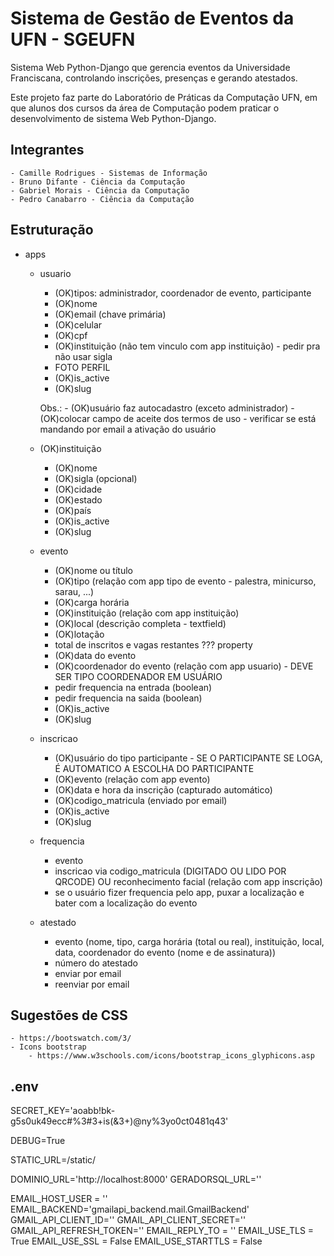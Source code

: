 # Sistema de Gestão de Eventos da UFN - SGEUFN
Sistema Web Python-Django que gerencia eventos da Universidade Franciscana, controlando inscrições, presenças e gerando atestados.

Este projeto faz parte do Laboratório de Práticas da Computação UFN, em que alunos dos cursos da área de Computação podem praticar o desenvolvimento de sistema Web Python-Django.

## Integrantes
    - Camille Rodrigues - Sistemas de Informação
    - Bruno Difante - Ciência da Computação
    - Gabriel Morais - Ciência da Computação
    - Pedro Canabarro - Ciência da Computação

## Estruturação

- apps
    - usuario
        - (OK)tipos: administrador, coordenador de evento, participante
        - (OK)nome
        - (OK)email (chave primária)
        - (OK)celular
        - (OK)cpf
        - (OK)instituição (não tem vinculo com app instituição) - pedir pra não usar sigla
        - FOTO PERFIL
        - (OK)is_active
        - (OK)slug

        Obs.:
            - (OK)usuário faz autocadastro (exceto administrador)
                - (OK)colocar campo de aceite dos termos de uso
                - verificar se está mandando por email a ativação do usuário
    
    - (OK)instituição
        - (OK)nome
        - (OK)sigla (opcional)
        - (OK)cidade
        - (OK)estado
        - (OK)país
        - (OK)is_active
        - (OK)slug

    - evento 
        - (OK)nome ou título
        - (OK)tipo (relação com app tipo de evento - palestra, minicurso, sarau, ...)
        - (OK)carga horária
        - (OK)instituição (relação com app instituição)
        - (OK)local (descrição completa - textfield)
        - (OK)lotação
        - total de inscritos e vagas restantes ??? property
        - (OK)data do evento
        - (OK)coordenador do evento (relação com app usuario) - DEVE SER TIPO COORDENADOR EM USUÁRIO
        - pedir frequencia na entrada (boolean)
        - pedir frequencia na saida (boolean)
        - (OK)is_active
        - (OK)slug
        
    - inscricao
        - (OK)usuário do tipo participante - SE O PARTICIPANTE SE LOGA, É AUTOMATICO A ESCOLHA DO PARTICIPANTE
        - (OK)evento (relação com app evento)
        - (OK)data e hora da inscrição (capturado automático)
        - (OK)codigo_matricula (enviado por email)
        - (OK)is_active
        - (OK)slug

    - frequencia
        - evento
        - inscricao via codigo_matricula (DIGITADO OU LIDO POR QRCODE) OU reconhecimento facial (relação com app inscrição)
        - se o usuário fizer frequencia pelo app, puxar a localização e bater com a localização do evento
        

    - atestado
        - evento (nome, tipo, carga horária (total ou real), instituição, local, data, coordenador do evento (nome e de assinatura))
        - número do atestado
        - enviar por email
        - reenviar por email
        

## Sugestões de CSS
    - https://bootswatch.com/3/
    - Icons bootstrap 
        - https://www.w3schools.com/icons/bootstrap_icons_glyphicons.asp

## .env

SECRET_KEY='aoabb!bk-g5s0uk49ecc#%3#3+is(&3+)@ny%3yo0ct0481q43'

DEBUG=True

STATIC_URL=/static/

DOMINIO_URL='http://localhost:8000'
GERADORSQL_URL=''

EMAIL_HOST_USER = ''
EMAIL_BACKEND='gmailapi_backend.mail.GmailBackend'
GMAIL_API_CLIENT_ID=''
GMAIL_API_CLIENT_SECRET=''
GMAIL_API_REFRESH_TOKEN=''
EMAIL_REPLY_TO = ''
EMAIL_USE_TLS = True
EMAIL_USE_SSL = False
EMAIL_USE_STARTTLS = False